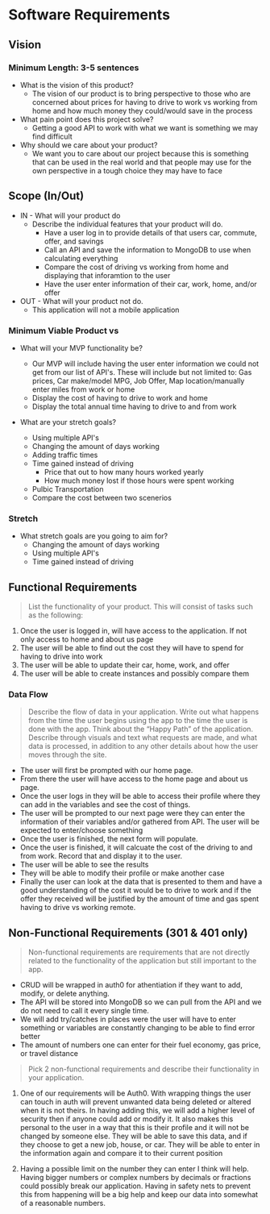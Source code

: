 # Software Requirements

## Vision

### Minimum Length: 3-5 sentences

- What is the vision of this product?
  - The vision of our product is to bring perspective to those who are concerned about prices for having to drive to work vs working from home and how much money they could/would save in the process
- What pain point does this project solve?
  - Getting a good API to work with what we want is something we may find difficult
- Why should we care about your product?
  - We want you to care about our project because this is something that can be used in the real world and that people may use for the own perspective in a tough choice they may have to face

## Scope (In/Out)

- IN - What will your product do
    - Describe the individual features that your product will do.
      - Have a user log in to provide details of that users car, commute, offer, and savings
      - Call an API and save the information to MongoDB to use when calculating everything
      - Compare the cost of driving vs working from home and displaying that inforamtion to the user
      - Have the user enter information of their car, work, home, and/or offer
- OUT - What will your product not do.
    - This application will not a mobile application

### Minimum Viable Product vs

- What will your MVP functionality be?
  - Our MVP will include having the user enter information we could not get from our list of API's. These will include but not limited to: Gas prices, Car make/model MPG, Job Offer, Map location/manually enter miles from work or home
  - Display the cost of having to drive to work and home
  - Display the total annual time having to drive to and from work

- What are your stretch goals?
  - Using multiple API's
  - Changing the amount of days working
  - Adding traffic times
  - Time gained instead of driving
    - Price that out to how many hours worked yearly
    - How much money lost if those hours were spent working
  - Pulbic Transportation
  - Compare the cost between two scenerios

###  Stretch

- What stretch goals are you going to aim for?
  - Changing the amount of days working
  - Using multiple API's
  - Time gained instead of driving

## Functional Requirements

>List the functionality of your product. This will consist of tasks such as the following:

1. Once the user is logged in, will have access to the application. If not only access to home and about us page
2. The user will be able to find out the cost they will have to spend for having to drive into work
3. The user will be able to update their car, home, work, and offer
4. The user will be able to create instances and possibly compare them

### Data Flow

>Describe the flow of data in your application. Write out what happens from the time the user begins using the app to the time the user is done with the app. Think about the “Happy Path” of the application. Describe through visuals and text what requests are made, and what data is processed, in addition to any other details about how the user moves through the site.

- The user will first be prompted with our home page.
- From there the user will have access to the home page and about us page.
- Once the user logs in they will be able to access their profile where they can add in the variables and see the cost of things.
- The user will be prompted to our next page were they can enter the information of their variables and/or gathered from API. The user will be expected to enter/choose something
- Once the user is finished, the next form will populate.
- Once the user is finished, it will calcuate the cost of the driving to and from work. Record that and display it to the user.
- The user will be able to see the results
- They will be able to modify their profile or make another case
- Finally the user can look at the data that is presented to them and have a good understanding of the cost it would be to drive to work and if the offer they received will be justified by the amount of time and gas spent having to drive vs working remote.

## Non-Functional Requirements (301 & 401 only)

>Non-functional requirements are requirements that are not directly related to the functionality of the application but still important to the app.

- CRUD will be wrapped in auth0 for athentiation if they want to add, modify, or delete anything.
- The API will be stored into MongoDB so we can pull from the API and we do not need to call it every single time.
- We will add try/catches in places were the user will have to enter something or variables are constantly changing to be able to find error better
- The amount of numbers one can enter for their fuel economy, gas price, or travel distance

>Pick 2 non-functional requirements and describe their functionality in your application.

1. One of our requirements will be Auth0. With wrapping things the user can touch in auth will prevent unwanted data being deleted or altered when it is not theirs. In having adding this, we will add a higher level of security then if anyone could add or modify it. It also makes this personal to the user in a way that this is their profile and it will not be changed by someone else. They will be able to save this data, and if they choose to get a new job, house, or car. They will be able to enter in the information again and compare it to their current position

2. Having a possible limit on the number they can enter I think will help. Having bigger numbers or complex numbers by decimals or fractions could possibly break our application. Having in safety nets to prevent this from happening will be a big help and keep our data into somewhat of a reasonable numbers. 
